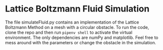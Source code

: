 # Lattice Boltzmann Fluid Simulation

The file simulateFluid.py contains an implementation of the Lattice Boltzmann Method on a mesh with a circular obstacle. 
To run the code, clone the repo and then run `pipenv shell` to activate the virtual environment. The only dependencies are numPy and matplotlib.
Feel free to mess around with the parameters or change the obstacle in the simulation. 
